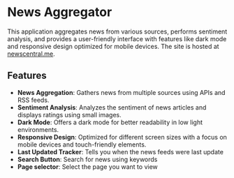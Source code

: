 # News Aggregator

This application aggregates news from various sources, performs sentiment analysis, and provides a user-friendly interface with features like dark mode and responsive design optimized for mobile devices. 
The site is hosted at [newscentral.me](http://newscentral.me).

## Features

- **News Aggregation**: Gathers news from multiple sources using APIs and RSS feeds.
- **Sentiment Analysis**: Analyzes the sentiment of news articles and displays ratings using small images.
- **Dark Mode**: Offers a dark mode for better readability in low light environments.
- **Responsive Design**: Optimized for different screen sizes with a focus on mobile devices and touch-friendly elements.
- **Last Updated Tracker**: Tells you when the news feeds were last update
- **Search Button**: Search for news using keywords
- **Page selector**: Select the page you want to view
